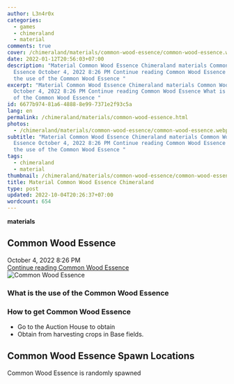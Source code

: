 ```yaml
---
author: L3n4r0x
categories:
  - games
  - chimeraland
  - material
comments: true
cover: /chimeraland/materials/common-wood-essence/common-wood-essence.webp
date: 2022-01-12T20:56:03+07:00
description: "Material Common Wood Essence Chimeraland materials Common Wood
  Essence October 4, 2022 8:26 PM Continue reading Common Wood Essence What is
  the use of the Common Wood Essence "
excerpt: "Material Common Wood Essence Chimeraland materials Common Wood Essence
  October 4, 2022 8:26 PM Continue reading Common Wood Essence What is the use
  of the Common Wood Essence "
id: 6677b974-81a6-4888-8e99-7371e2f93c5a
lang: en
permalink: /chimeraland/materials/common-wood-essence.html
photos:
  - /chimeraland/materials/common-wood-essence/common-wood-essence.webp
subtitle: "Material Common Wood Essence Chimeraland materials Common Wood
  Essence October 4, 2022 8:26 PM Continue reading Common Wood Essence What is
  the use of the Common Wood Essence "
tags:
  - chimeraland
  - material
thumbnail: /chimeraland/materials/common-wood-essence/common-wood-essence.webp
title: Material Common Wood Essence Chimeraland
type: post
updated: 2022-10-04T20:26:37+07:00
wordcount: 654
---
```


<link
  rel="stylesheet"
  href="https://rawcdn.githack.com/dimaslanjaka/Web-Manajemen/870a349/css/bootstrap-5-3-0-alpha3-wrapper.css"
/>
<section id="bootstrap-wrapper">
  <div data-bs-theme="dark">
    <div
      class="row g-0 border rounded overflow-hidden flex-md-row mb-4 shadow-sm position-relative bg-dark text-light"
    >
      <div class="col p-4 d-flex flex-column position-static">
        <strong class="d-inline-block mb-2 text-success">materials</strong>
        <h2 class="mb-0">Common Wood Essence</h2>
        <div class="mb-1 text-muted">October 4, 2022 8:26 PM</div>
        <a
          href="/chimeraland/materials/common-wood-essence.html"
          class="stretched-link d-none text-primary"
          >Continue reading Common Wood Essence</a
        >
      </div>
      <div class="col-auto d-none d-md-block d-lg-block">
        <img
          src="https://www.webmanajemen.com/chimeraland/materials/common-wood-essence/common-wood-essence.webp"
          alt="Common Wood Essence"
        />
      </div>
    </div>
    <div class="row">
      <div class="col-lg-6 col-12 mb-2">
        <div class="card">
          <div class="card-body">
            <h3 class="card-title">
              What is the use of the Common Wood Essence
            </h3>
            <div class="card-text"><ul></ul></div>
          </div>
        </div>
      </div>
      <div class="col-lg-6 col-12 mb-2">
        <div class="card">
          <div class="card-body">
            <h3 class="card-title">How to get Common Wood Essence</h3>
            <div class="card-text">
              <ul>
                <li>Go to the Auction House to obtain</li>
                <li>Obtain from harvesting crops in Base fields.</li>
              </ul>
            </div>
          </div>
        </div>
      </div>
      <div class="col-12 mb-2">
        <h2>Common Wood Essence Spawn Locations</h2>
        <p>Common Wood Essence is randomly spawned</p>
      </div>
    </div>
  </div>
</section>